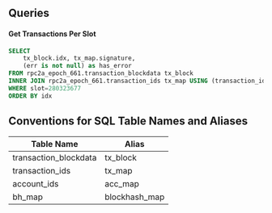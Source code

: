## Queries


#### Get Transactions Per Slot
```sql
SELECT
	tx_block.idx, tx_map.signature,
	(err is not null) as has_error
FROM rpc2a_epoch_661.transaction_blockdata tx_block
INNER JOIN rpc2a_epoch_661.transaction_ids tx_map USING (transaction_id)
WHERE slot=280323677
ORDER BY idx
```

## Conventions for SQL Table Names and Aliases


| Table Name            | Alias         |
|-----------------------|---------------|
| transaction_blockdata | tx_block      |
| transaction_ids       | tx_map        |
| account_ids           | acc_map       |
| bh_map         | blockhash_map |
